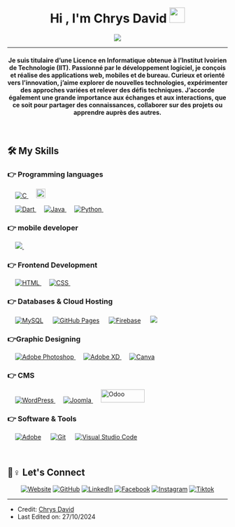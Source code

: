 
<h1 align="center">Hi , I'm Chrys David <img src="https://media.giphy.com/media/hvRJCLFzcasrR4ia7z/giphy.gif" width="35"></h1>
<p align="center">
  <a href="https://github.com/DenverCoder1/readme-typing-svg"><img src="https://readme-typing-svg.herokuapp.com?lines=Computer+Science+Student;Full+Stack+Web+And+Mobile++Developer;Graphic%20Designer;Always%20learning%20new%20things&center=true&width=500&height=50"></a>
</p>
<hr/>
<h4 align="center">Je suis titulaire d’une Licence en Informatique obtenue à l’Institut Ivoirien de Technologie (IIT). Passionné par le développement logiciel, je conçois et réalise des applications web, mobiles et de bureau. Curieux et orienté vers l’innovation, j’aime explorer de nouvelles technologies, expérimenter des approches variées et relever des défis techniques. J’accorde également une grande importance aux échanges et aux interactions, que ce soit pour partager des connaissances, collaborer sur des projets ou apprendre auprès des autres.</h4> <br>


## 🛠️ My Skills

### 👉 Programming languages

<p align="left"> 
  &emsp; 
  <a href="https://www.cprogramming.com/" target="_blank"> 
    <img alt="C" src="https://img.shields.io/badge/C%20-%232370ED.svg?logo=c&logoColor=white">
  </a> 
  &emsp; 
  <a href="https://www.cprogramming.com/" target="_blank" style="display: inline-block;">
    <img alt="C#" src="https://img.shields.io/badge/C%23-%23239120.svg?logo=C-sharp&logoColor=white" style="height: 21px; width: 75px border-radius: 5px;"/>
  </a>


  &emsp;
  <a href="https://www.dart.com" target="_blank"> 
    <img alt="Dart" src="https://img.shields.io/badge/dart-%230175C2.svg?logo=dart&logoColor=white"/>
  </a>
  &emsp;
  <a href="https://www.java.com" target="_blank"> 
    <img alt="Java" src="https://img.shields.io/badge/Java-%23007396.svg?logo=java&logoColor=white">
  </a>
  &emsp;
   <a href="https://www.python.org" target="_blank">
    <img alt="Python" src="https://img.shields.io/badge/Python%20-%2314354C.svg?logo=python&logoColor=white">
  </a>
  &emsp;

</p>

### 👉 mobile developer

<p align="left"> 
  &emsp; 
  <a href="https://flutter.dev/" target="_blank"> 
    <img src="https://img.shields.io/badge/Flutter%20-%2302569B.svg?logo=Flutter&logoColor=white" />
  </a> 
  &emsp; 
</p>

### 👉 Frontend Development
<p align="left"> 
  &emsp; 
  <a href="https://www.w3.org/html/" target="_blank"> 
   <img alt="HTML" src="https://img.shields.io/badge/HTML5%20-%23E34F26.svg?logo=html5&logoColor=white">
  </a>   
  &emsp;
  <a href="https://www.w3schools.com/css/" target="_blank">
    <img alt="CSS" src="https://img.shields.io/badge/CSS%20-%231572B6.svg?logo=css3&logoColor=white">
  </a> 
   &emsp;
<!--   <a href="https://getbootstrap.com" target="_blank">
    <img alt="Bootstrap" src="https://img.shields.io/badge/Bootstrap-%23563D7C.svg?style=flat&logo=bootstrap&logoColor=white"/>
  </a> -->
</p>

### 👉 Databases & Cloud Hosting
<p align="left">
  &emsp;
    <a href="https://www.mysql.com/" target="_blank"><img alt="MySQL" src="https://img.shields.io/badge/MySQL-%2300f.svg?style=flat&llogo=mysql&logoColor=white"></a>
  &emsp;
    <a href="https://www.github.com/" target="_blank"><img alt="GitHub Pages" src="https://img.shields.io/badge/GitHub%20Pages-%23327FC7.svg?style=flat&llogo=github&logoColor=white"></a>
  &emsp;
    <a href="https://firebase.google.com/" target="_blank"><img alt="Firebase" src ="https://img.shields.io/badge/Firebase-%23316192.svg?logo=firebase&logoColor=white"></a>
  &emsp;
    <a href="https://www.djangoproject.com/" target="_blank"><img src="https://img.shields.io/badge/django%20-%23092E20.svg?logo=django&logoColor=white"/></a>
 </p>
  
### 👉Graphic Designing
<p align="left">
  &emsp;
  	
<a href="https://www.adobe.com/in/products/photoshop.html" target="_blank"> 
    <img alt="Adobe Photoshop" src="https://img.shields.io/badge/adobe%20photoshop-%2331A8FF.svg?style=for-the-badge&logo=adobe%20photoshop&logoColor=white"/>
  </a> 
  &emsp;
<!--   <a href="https://www.adobe.com/in/products/indesign.html" target="_blank"> 
    <img alt="Adobe Indesign" src="https://img.shields.io/badge/Adobe Indesign-%e749a0.svg?style=flat&logo=adobeindesign&logoColor=white"/> 
  </a> 
    &emsp;
  <a href="https://www.adobe.com/in/products/photoshop-lightroom.html" target="_blank"> 
    <img alt="Adobe Lightroom" src="https://img.shields.io/badge/Adobe Lightroom-%2300f.svg?style=flat&logo=adobelightroom&logoColor=white"/>
 </a> 
   &emsp; -->
  <a href="#" target="_blank"> 
   <img alt="Adobe XD" src="https://img.shields.io/badge/Adobe%20XD-470137?style=for-the-badge&logo=Adobe%20XD&logoColor=#FF61F6"/>
  </a>
    &emsp;
  <a href="#">
  	<img alt="Canva" src="https://img.shields.io/badge/Canva-%2300C4CC.svg?style=flat&logo=Canva&logoColor=white"/>
  </a>
 </p>

 ### 👉 CMS

<p align="left"> 
    &emsp;
  <a href="https://wordpress.org/" target="_blank"> 
    <img alt="WordPress" src="https://img.shields.io/badge/WordPress-%23117AC9.svg?style=for-the-badge&logo=WordPress&logoColor=white"/>
  </a>
    &emsp;
  <a href="https://www.joomla.fr/" target="_blank"> 
    <img alt="Joomla" src="https://img.shields.io/badge/Joomla-5091CD?style=for-the-badge&logo=joomla&logoColor=white"/>
  </a>
   &emsp;
  <a href="https://www.odoo.com/" target="_blank" rel="noopener noreferrer" title="Odoo - Open Source ERP">
    <img 
        src="https://img.shields.io/badge/Odoo-%23714b67.svg?style=flat&logo=odoo&logoColor=white" 
        alt="Odoo"
        width="100"
        height="30"
    />
</a>


<!--     &emsp; -->
 </p>
 
 ### 👉 Software & Tools
 
<p>
  &emsp;
    <a href="#"><img alt="Adobe" src="https://img.shields.io/badge/Adobe%20-%23FF0000.svg?logo=adobe&logoColor=white"></a>
  &emsp;
    <a href="#"><img alt="Git" src="https://img.shields.io/badge/Git%20-%23F05033.svg?logo=git&logoColor=white"></a>
<!--   &emsp;
    <a href="#"><img alt="Linux" src="https://img.shields.io/badge/Linux-FCC624?style=flat&logo=linux&logoColor=black"></a> -->
<!--   &emsp;
    <a href="#"><img alt="Google Sheets" src="https://img.shields.io/badge/Google%20Sheets%20-%2334A853.svg?logo=google%20sheets&logoColor=white"></a> -->
  &emsp;
    <a href="#"><img alt="Visual Studio Code" src="https://img.shields.io/badge/Visual%20Studio%20Code-0078d7.svg?logo=visual-studio-code&logoColor=white"></a>
  &emsp;
<!--     <a href="#"><img alt="Pycharm" src="https://img.shields.io/badge/PyCharm-000000.svg?&style=for-the-badge&logo=PyCharm&logoColor=white"></a> 
  &emsp;
	<br> <br> <br>
 <a href="#"><img alt="Replit" src="https://img.shields.io/badge/Replit-DD1200?style=for-the-badge&logo=Replit&logoColor=white"></a>
  &emsp;
    <a href="#"><img alt="Visual Studio" src="https://img.shields.io/badge/Visual_Studio-5C2D91?style=for-the-badge&logo=visual%20studio&logoColor=white"></a>
  &emsp;
    <a href="#"><img alt="Android Studio" src="https://img.shields.io/badge/Android_Studio-3DDC84?style=for-the-badge&logo=android-studio&logoColor=white"></a>
  &emsp;
    <a href="#"><img alt="XCode" src="https://img.shields.io/badge/Xcode-007ACC?style=for-the-badge&logo=Xcode&logoColor=white"></a>
  &emsp; -->
</p>

<br/>

## 🙋♀ Let's Connect
<p align="center">
  <a href="https://chrys-david.onrender.com"><img src="https://img.icons8.com/bubbles/50/000000/web.png" alt="Website"/></a>
<!-- 	<a href=""><img src="https://img.icons8.com/bubbles/50/000000/gmail.png" alt="Gmail"/></a> -->
	<a href="https://github.com/ChrysDavid"><img src="https://img.icons8.com/bubbles/50/000000/github.png" alt="GitHub"/></a>
	<a href="https://www.linkedin.com/in/kouam%C3%A9-chrys-david-brou-45b8582a1/"><img src="https://img.icons8.com/bubbles/50/000000/linkedin.png" alt="LinkedIn"/></a>
	<a href="https://www.facebook.com/share/XK7gyN6QzyoZgdMP/"><img src="https://img.icons8.com/bubbles/50/000000/facebook-new.png" alt="Facebook"/></a>
	<a href="https://www.instagram.com/vido_84/"><img src="https://img.icons8.com/bubbles/50/000000/instagram.png" alt="Instagram"/></a>
 	<a href="https://www.tiktok.com/@chrysdavid?_t=8qtOUpZdgkX&_r=1"><img src="https://img.icons8.com/bubbles/50/000000/tiktok.png" alt="Tiktok"/></a>

	
</p>

<hr/>

* Credit: [Chrys David](https://github.com/ChrysDavid)
* Last Edited on: 27/10/2024








